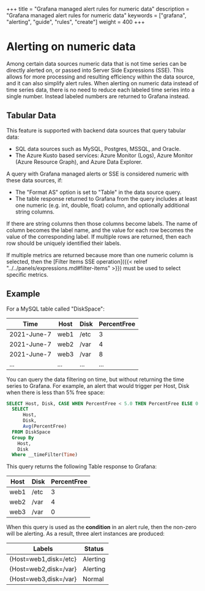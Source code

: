 +++
title = "Grafana managed alert rules for numeric data"
description = "Grafana managed alert rules for numeric data"
keywords = ["grafana", "alerting", "guide", "rules", "create"]
weight = 400
+++

# Alerting on numeric data

Among certain data sources numeric data that is not time series can be directly alerted on, or passed into Server Side Expressions (SSE). This allows for more processing and resulting efficiency within the data source, and it can also simplify alert rules.
When alerting on numeric data instead of time series data, there is no need to reduce each labeled time series into a single number. Instead labeled numbers are returned to Grafana instead.

## Tabular Data

This feature is supported with backend data sources that query tabular data:

- SQL data sources such as MySQL, Postgres, MSSQL, and Oracle.
- The Azure Kusto based services: Azure Monitor (Logs), Azure Monitor (Azure Resource Graph), and Azure Data Explorer.

A query with Grafana managed alerts or SSE is considered numeric with these data sources, if:

- The "Format AS" option is set to "Table" in the data source query.
- The table response returned to Grafana from the query includes at least one numeric (e.g. int, double, float) column, and optionally additional string columns.

If there are string columns then those columns become labels. The name of column becomes the label name, and the value for each row becomes the value of the corresponding label. If multiple rows are returned, then each row should be uniquely identified their labels.

If multiple metrics are returned because more than one numeric column is selected, then the [Filter Items SSE operation]({{< relref "../../panels/expressions.md#filter-items" >}}) must be used to select specific metrics.

## Example

For a MySQL table called "DiskSpace":

| Time        | Host | Disk | PercentFree
| ----------- | ---  | -----| --------
| 2021-June-7 | web1 | /etc | 3
| 2021-June-7 | web2 | /var | 4
| 2021-June-7 | web3 | /var | 8
| ...         | ...  | ...  | ...

You can query the data filtering on time, but without returning the time series to Grafana. For example, an alert that would trigger per Host, Disk when there is less than 5% free space:

```sql
SELECT Host, Disk, CASE WHEN PercentFree < 5.0 THEN PercentFree ELSE 0 END FROM (
  SELECT 
      Host, 
      Disk, 
      Avg(PercentFree) 
  FROM DiskSpace
  Group By 
    Host, 
    Disk
  Where __timeFilter(Time)
```

This query returns the following Table response to Grafana:

| Host | Disk | PercentFree
| ---  | -----| --------
| web1 | /etc | 3
| web2 | /var | 4
| web3 | /var | 0

When this query is used as the **condition** in an alert rule, then the non-zero will be alerting. As a result, three alert instances are produced:

| Labels                | Status
| ----------------------| ------
| {Host=web1,disk=/etc} | Alerting
| {Host=web2,disk=/var} | Alerting
| {Host=web3,disk=/var} | Normal
